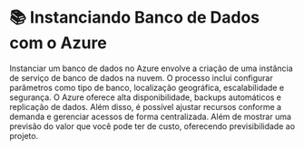 # 📚 Instanciando Banco de Dados com o Azure

Instanciar um banco de dados no Azure envolve a criação de uma instância de serviço de banco de dados na nuvem. O processo inclui configurar parâmetros como tipo de banco, localização geográfica, escalabilidade e segurança. O Azure oferece alta disponibilidade, backups automáticos e replicação de dados. Além disso, é possível ajustar recursos conforme a demanda e gerenciar acessos de forma centralizada. Além de mostrar uma previsão do valor que você pode ter de custo, oferecendo previsibilidade ao projeto.
